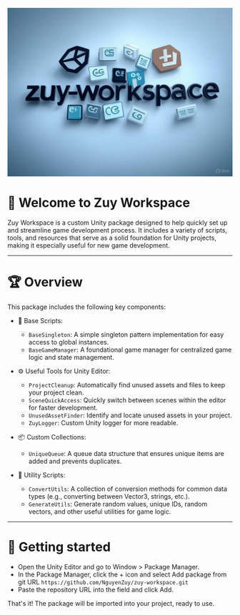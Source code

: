 <p align="center">
  <a href="https://skillicons.dev">
    <img src="zuy.jpg" />
  </a>
</p>

# 📣 Welcome to **Zuy Workspace**

Zuy Workspace is a custom Unity package designed to help quickly set up and streamline game development process. It includes a variety of scripts, tools, and resources that serve as a solid foundation for Unity projects, making it especially useful for new game development.

-------------------------------

# ️🏆 Overview 

This package includes the following key components:

- 🔧 Base Scripts:
    - `BaseSingleton`: A simple singleton pattern implementation for easy access to global instances.
    - `BaseGameManager`:  A foundational game manager for centralized game logic and state management.

- ⚙️ Useful Tools for Unity Editor:
    - `ProjectCleanup`:  Automatically find unused assets and files to keep your project clean.
    - `SceneQuickAccess`: Quickly switch between scenes within the editor for faster development.
    - `UnusedAssetFinder`: Identify and locate unused assets in your project.
    - `ZuyLogger`: Custom Unity logger for more readable.

- 📦 Custom Collections:
    - `UniqueQueue`: A queue data structure that ensures unique items are added and prevents duplicates.
    
- 🔨 Utility Scripts:
    - `ConvertUtils`: A collection of conversion methods for common data types (e.g., converting between Vector3, strings, etc.).
    - `GenerateUtils`: Generate random values, unique IDs, random vectors, and other useful utilities for game logic.

-------------------------------

# 🚀 Getting started

- Open the Unity Editor and go to Window > Package Manager.
- In the Package Manager, click the + icon and select Add package from git URL `https://github.com/NguyenZuy/zuy-workspace.git`
- Paste the repository URL into the field and click Add.

That's it! The package will be imported into your project, ready to use.

